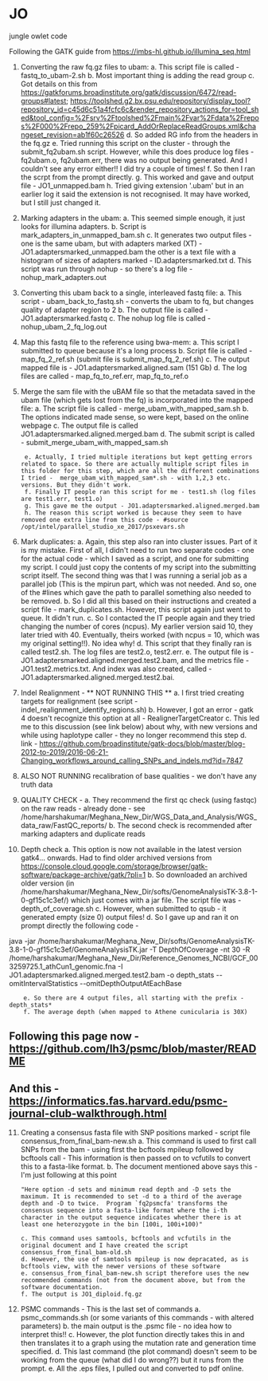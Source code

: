 # JO
jungle owlet code

Following the GATK guide from https://imbs-hl.github.io/illumina_seq.html
1. Converting the raw fq.gz files to ubam:
        a. This script file is called - fastq_to_ubam-2.sh
        b. Most important thing is adding the read group
        c. Got details on this from https://gatkforums.broadinstitute.org/gatk/discussion/6472/read-groups#latest; https://toolshed.g2.bx.psu.edu/repository/display_tool?repository_id=c45d6c51a4fcfc6c&render_repository_actions_for=tool_shed&tool_config=%2Fsrv%2Ftoolshed%2Fmain%2Fvar%2Fdata%2Frepos%2F000%2Frepo_259%2Fpicard_AddOrReplaceReadGroups.xml&changeset_revision=ab1f60c26526
        d. So added RG info from the headers in the fq.gz
        e. Tried running this script on the cluster - through the submit_fq2ubam.sh script. However, while this does produce log files - fq2ubam.o, fq2ubam.err, there was no output being generated. And I couldn't see any error either!! I did try a couple of times!
        f. So then I ran the scrpt from the prompt directly.
        g. This worked and gave and output file - JO1_unmapped.bam
        h. Tried giving extension '.ubam' but in an earlier log it said the extension is not recognised. It may have worked, but I still just changed it.

2. Marking adapters in the ubam:
        a. This seemed simple enough, it just looks for illumina adapters.
        b. Script is mark_adapters_in_unmapped_bam.sh
        c. It generates two output files -
                 one is the same ubam, but with adapters marked (XT) - JO1.adaptersmarked_unmapped.bam
                 the other is a text file with a histogram of sizes of adapters marked - ID.adaptersmarked.txt
        d. This script was run through nohup - so there's a log file - nohup_mark_adapters.out

3. Converting this ubam back to a single, interleaved fastq file:
        a. This script - ubam_back_to_fastq.sh - converts the ubam to fq, but changes quality of adapter region to 2
        b. The output file is called - JO1.adaptersmarked.fastq
        c. The nohup log file is called - nohup_ubam_2_fq_log.out

4. Map this fastq file to the reference using bwa-mem:
        a. This script I submitted to queue because it's a long process
        b. Script file is called - map_fq_2_ref.sh (submit file is submit_map_fq_2_ref.sh)
        c. The output mapped file is - JO1.adaptersmarked.aligned.sam (151 Gb)
        d. The log files are called - map_fq_to_ref.err, map_fq_to_ref.o

5. Merge the sam file with the uBAM file so that the metadata saved in the ubam file (which gets lost from the fq) is incorporated into the mapped file:
        a. The script file is called - merge_ubam_with_mapped_sam.sh
        b. The options indicated made sense, so were kept, based on the online webpage
        c. The output file is called JO1.adaptersmarked.aligned.merged.bam
        d. The submit script is called - submit_merge_ubam_with_mapped_sam.sh

        e. Actually, I tried multiple iterations but kept getting errors related to space. So there are actually multiple script files in this folder for this step, which are all the different combinations I tried -  merge_ubam_with_mapped_sam*.sh - with 1,2,3 etc. versions. But they didn't work.
        f. Finally IT people ran this script for me - test1.sh (log files are test1.err, test1.o)
        g. This gave me the output - JO1.adaptersmarked.aligned.merged.bam
        h. The reason this script worked is because they seem to have removed one extra line from this code - #source /opt/intel/parallel_studio_xe_2017/psxevars.sh

6. Mark duplicates:
        a. Again, this step also ran into cluster issues. Part of it is my mistake. First of all, I didn't need to run two separate codes - one for the actual code - which I saved as a script, and one for submitting my script. I could just copy the contents of my script into the submitting script itself. The second thing was that I was running a serial job as a parallel job (This is the mpirun part, which was not needed. And so, one of the #lines which gave the path to parallel something also needed to be removed.
        b. So I did all this based on their instructions and created a script file - mark_duplicates.sh. However, this script again just went to queue. It didn't run.
        c. So I contacted the IT people again and they tried changing the number of cores (ncpus). My earlier version said 10, they later tried with 40. Eventually, theirs worked (with ncpus = 10, which was my original setting!!). No idea why!
        d. This script that they finally ran is called test2.sh. The log files are test2.o, test2.err.
        e. The output file is - JO1.adaptersmarked.aligned.merged.test2.bam, and the metrics file - JO1.test2.metrics.txt. And index was also created, called - JO1.adaptersmarked.aligned.merged.test2.bai.

7. Indel Realignment - ** NOT RUNNING THIS **
        a. I first tried creating targets for realignment (see script - indel_realignment_identify_regions.sh)
        b. However, I got an error - gatk 4 doesn't recognize this option at all - RealignerTargetCreator
        c. This led me to this discussion (see link below) about why, with new versions and while using haplotype caller - they no longer recommend this step
        d. link - https://github.com/broadinstitute/gatk-docs/blob/master/blog-2012-to-2019/2016-06-21-Changing_workflows_around_calling_SNPs_and_indels.md?id=7847

8. ALSO NOT RUNNING recalibration of base qualities - we don't have any truth data

9. QUALITY CHECK -
        a. They recommend the first qc check (using fastqc) on the raw reads - already done - see /home/harshakumar/Meghana_New_Dir/WGS_Data_and_Analysis/WGS_data_raw/FastQC_reports/
        b. The second check is recommended after marking adapters and duplicate reads

10. Depth check
        a. This option is now not available in the latest version gatk4... onwards. Had to find older archived versions from https://console.cloud.google.com/storage/browser/gatk-software/package-archive/gatk/?pli=1
        b. So downloaded an archived older version (in /home/harshakumar/Meghana_New_Dir/softs/GenomeAnalysisTK-3.8-1-0-gf15c1c3ef/) which just comes with a jar file. The script file was - depth_of_coverage.sh
        c. However, when submitted to qsub - it generated empty (size 0) output files!
        d. So I gave up and ran it on prompt directly the following code -

java -jar /home/harshakumar/Meghana_New_Dir/softs/GenomeAnalysisTK-3.8-1-0-gf15c1c3ef/GenomeAnalysisTK.jar -T DepthOfCoverage -nt 30 -R /home/harshakumar/Meghana_New_Dir/Reference_Genomes_NCBI/GCF_003259725.1_athCun1_genomic.fna -I JO1.adaptersmarked.aligned.merged.test2.bam -o depth_stats --omitIntervalStatistics --omitDepthOutputAtEachBase

        e. So there are 4 output files, all starting with the prefix - depth_stats*
        f. The average depth (when mapped to Athene cunicularia is 30X)

## Following this page now - https://github.com/lh3/psmc/blob/master/README
## And this - https://informatics.fas.harvard.edu/psmc-journal-club-walkthrough.html

11. Creating a consensus fasta file with SNP positions marked - script file consensus_from_final_bam-new.sh
        a. This command is used to first call SNPs from the bam - using first the bcftools mpileup followed by bcftools call - This information is then passed on to vcfutils to convert this to a fasta-like format.
        b. The document mentioned above says this - I'm just following at this point

        "Here option -d sets and minimum read depth and -D sets the maximum. It is recommended to set -d to a third of the average depth and -D to twice.  Program `fq2psmcfa' transforms the consensus sequence into a fasta-like format where the i-th character in the output sequence indicates whether there is at least one heterozygote in the bin [100i, 100i+100)"

        c. This command uses samtools, bcftools and vcfutils in the original document and I have created the script consensus_from_final_bam-old.sh
        d. However, the use of samtools mpileup is now depracated, as is bcftools view, with the newer versions of these software
        e. consensus_from_final_bam-new.sh script therefore uses the new recommended commands (not from the document above, but from the software documentation.
        f. The output is JO1_diploid.fq.gz

12. PSMC commands - This is the last set of commands
        a. psmc_commands.sh (or some variants of this commands - with altered parameters)
        b. the main output is the .psmc file - no idea how to interpret this!!
        c. However, the plot function directly takes this in and then translates it to a graph using the mutation rate and generation time specified.
        d. This last command (the plot command) doesn't seem to be working from the queue (what did I do wrong??) but it runs from the prompt.
        e. All the .eps files, I pulled out and converted to pdf online.

